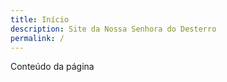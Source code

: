 ```yaml
---
title: Início
description: Site da Nossa Senhora do Desterro
permalink: /
---
```


Conteúdo da página
